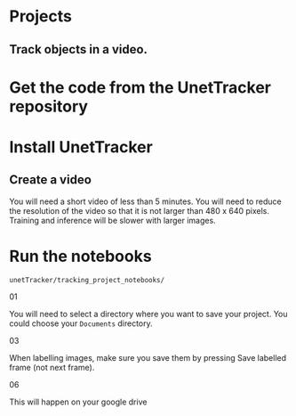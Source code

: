 # Projects

## Track objects in a video.


# Get the code from the UnetTracker repository

# Install UnetTracker

## Create a video

You will need a short video of less than 5 minutes. You will need to reduce the resolution of the video so that it is not larger than 480 x 640 pixels. Training and inference will be slower with larger images.


# Run the notebooks

`unetTracker/tracking_project_notebooks/`

01

You will need to select a directory where you want to save your project. You could choose your `Documents` directory.

03

When labelling images, make sure you save them by pressing Save labelled frame (not next frame).


06 

This will happen on your google drive
